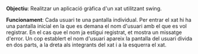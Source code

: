 **Objectiu**: Realitzar un aplicació gràfica d'un xat utilitzant swing. 

**Funcionament**: Cada usuari te una pantalla individual. Per entrar el xat hi ha una pantalla inicial en la que es demana el nom d'usuari amb el 
          que es vol registrar. En el cas que el nom ja estigui registrat, et mostra un missatge d'error. Un cop establert el nom d'usuari 
          apareix la pantalla del usuari divida en dos parts, a la dreta als integrants del xat i a la esquerra el xat.
          
